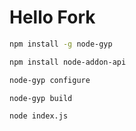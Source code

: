 # Hello Fork

```bash
npm install -g node-gyp

npm install node-addon-api

node-gyp configure

node-gyp build

node index.js
```
